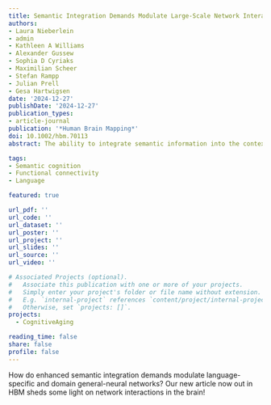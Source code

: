 ```yaml
---
title: Semantic Integration Demands Modulate Large-Scale Network Interactions in the Brain
authors:
- Laura Nieberlein
- admin
- Kathleen A Williams
- Alexander Gussew
- Sophia D Cyriaks
- Maximilian Scheer
- Stefan Rampp
- Julian Prell
- Gesa Hartwigsen
date: '2024-12-27'
publishDate: '2024-12-27'
publication_types:
- article-journal
publication: '*Human Brain Mapping*'
doi: 10.1002/hbm.70113
abstract: The ability to integrate semantic information into the context of a sentence is essential for human communication. Several studies have shown that the predictability of a final keyword based on the sentence context influences semantic integration on the behavioral, neurophysiological, and neural level. However, the architecture of the underlying network interactions for semantic integration across the lifespan remains unclear. In this study, 32 healthy participants (30–75 years) performed an auditory cloze probability task during functional magnetic resonance imaging (fMRI), requiring lexical decisions on the sentence's final words. Semantic integration demands were implicitly modulated by presenting sentences with expected, unexpected, anomalous, or pseudoword endings. To elucidate network interactions supporting semantic integration, we combined univariate task-based fMRI analyses with seed-based connectivity and between-network connectivity analyses. Behavioral data revealed typical semantic integration effects, with increased integration demands being associated with longer response latencies and reduced accuracy. Univariate results demonstrated increased left frontal and temporal brain activity for sentences with higher integration demands. Between-network interactions highlighted the role of task-positive and default mode networks for sentence processing with increased semantic integration demands. Furthermore, increasing integration demands led to a higher number of behaviorally relevant network interactions, suggesting that the increased between-network coupling becomes more relevant for successful task performance as integration demands increase. Our findings elucidate the complex network interactions underlying semantic integration across the aging continuum. Stronger interactions between various task-positive and default mode networks correlated with more efficient processing of sentences with increased semantic integration demands. These results may inform future studies with healthy old and clinical populations.

tags:
- Semantic cognition
- Functional connectivity
- Language

featured: true

url_pdf: ''
url_code: ''
url_dataset: ''
url_poster: ''
url_project: ''
url_slides: ''
url_source: ''
url_video: ''

# Associated Projects (optional).
#   Associate this publication with one or more of your projects.
#   Simply enter your project's folder or file name without extension.
#   E.g. `internal-project` references `content/project/internal-project/index.md`.
#   Otherwise, set `projects: []`.
projects:
  - CognitiveAging

reading_time: false
share: false
profile: false
---
```


How do enhanced semantic integration demands modulate language-specific and domain general-neural networks? Our new article now out in HBM sheds some light on network interactions in the brain!